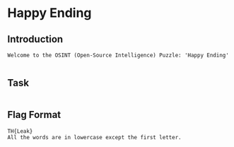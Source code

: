 # Happy Ending

## Introduction
```
Welcome to the OSINT (Open-Source Intelligence) Puzzle: 'Happy Ending'


```

## Task
```

```

## Flag Format
```
TH{Leak}
All the words are in lowercase except the first letter.
```

